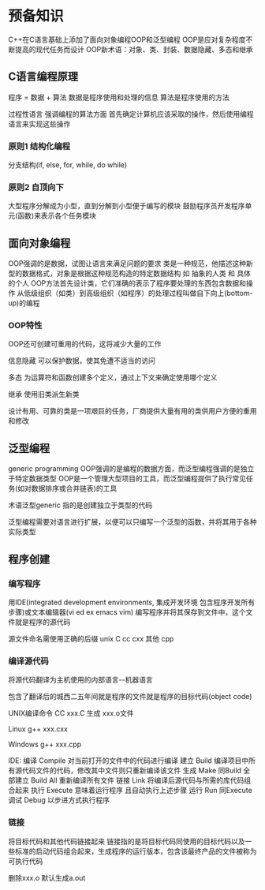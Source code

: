 # 预备知识

C++在C语言基础上添加了面向对象编程OOP和泛型编程
OOP是应对复杂程度不断提高的现代任务而设计
OOP新术语：对象、类、封装、数据隐藏、多态和继承

## C语言编程原理

程序 = 数据 + 算法
数据是程序使用和处理的信息
算法是程序使用的方法

过程性语言 强调编程的算法方面
首先确定计算机应该采取的操作，然后使用编程语言来实现这些操作

### 原则1 结构化编程

分支结构(if, else, for, while, do while)

### 原则2 自顶向下

大型程序分解成为小型，直到分解到小型便于编写的模块
鼓励程序员开发程序单元(函数)来表示各个任务模块

## 面向对象编程

OOP强调的是数据，试图让语言来满足问题的要求
类是一种规范，他描述这种新型的数据格式，对象是根据这种规范构造的特定数据结构
如 抽象的人类 和 具体的个人
OOP方法首先设计类，它们准确的表示了程序要处理的东西包含数据和操作
从低级组织（如类）到高级组织（如程序）的处理过程叫做自下向上(bottom-up)的编程

### OOP特性

OOP还可创建可重用的代码，这将减少大量的工作

信息隐藏 可以保护数据，使其免遭不适当的访问

多态 为运算符和函数创建多个定义，通过上下文来确定使用哪个定义

继承 使用旧类派生新类

设计有用、可靠的类是一项艰巨的任务，厂商提供大量有用的类供用户方便的重用和修改

## 泛型编程

generic programming
OOP强调的是编程的数据方面，而泛型编程强调的是独立于特定数据类型
OOP是一个管理大型项目的工具，而泛型编程提供了执行常见任务(如对数据排序或合并链表)的工具

术语泛型generic 指的是创建独立于类型的代码

泛型编程需要对语言进行扩展，以便可以只编写一个泛型的函数，并将其用于各种实际类型

## 程序创建

### 编写程序

用IDE(integrated development environments, 集成开发环境 包含程序开发所有步骤)或文本编辑器(vi ed ex emacs vim) 编写程序并将其保存到文件中，这个文件就是程序的源代码

源文件命名需使用正确的后缀
unix C cc cxx
其他 cpp

### 编译源代码

将源代码翻译为主机使用的内部语言--机器语言

包含了翻译后的城西二五年间就是程序的文件就是程序的目标代码(object code)

UNIX编译命令 CC xxx.C  生成 xxx.o文件

Linux g++ xxx.cxx

Windows g++ xxx.cpp

IDE:
编译 Compile 对当前打开的文件中的代码进行编译
建立 Build   编译项目中所有源代码文件的代码，修改其中文件则只重新编译该文件
生成 Make   同Build
全部建立 Build All  重新编译所有文件
链接 Link   将编译后源代码与所需的库代码组合起来
执行 Execute    意味着运行程序 且自动执行上述步骤
运行 Run    同Execute
调试 Debug  以步进方式执行程序

### 链接

将目标代码和其他代码链接起来
链接指的是将目标代码同使用的目标代码以及一些标准的启动代码组合起来，生成程序的运行版本，包含该最终产品的文件被称为可执行代码

删除xxx.o 默认生成a.out
